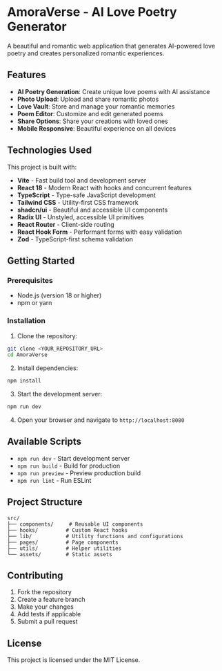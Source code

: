 # AmoraVerse - AI Love Poetry Generator

A beautiful and romantic web application that generates AI-powered love poetry and creates personalized romantic experiences.

## Features

- **AI Poetry Generation**: Create unique love poems with AI assistance
- **Photo Upload**: Upload and share romantic photos
- **Love Vault**: Store and manage your romantic memories
- **Poem Editor**: Customize and edit generated poems
- **Share Options**: Share your creations with loved ones
- **Mobile Responsive**: Beautiful experience on all devices

## Technologies Used

This project is built with:

- **Vite** - Fast build tool and development server
- **React 18** - Modern React with hooks and concurrent features
- **TypeScript** - Type-safe JavaScript development
- **Tailwind CSS** - Utility-first CSS framework
- **shadcn/ui** - Beautiful and accessible UI components
- **Radix UI** - Unstyled, accessible UI primitives
- **React Router** - Client-side routing
- **React Hook Form** - Performant forms with easy validation
- **Zod** - TypeScript-first schema validation

## Getting Started

### Prerequisites

- Node.js (version 18 or higher)
- npm or yarn

### Installation

1. Clone the repository:
```bash
git clone <YOUR_REPOSITORY_URL>
cd AmoraVerse
```

2. Install dependencies:
```bash
npm install
```

3. Start the development server:
```bash
npm run dev
```

4. Open your browser and navigate to `http://localhost:8080`

## Available Scripts

- `npm run dev` - Start development server
- `npm run build` - Build for production
- `npm run preview` - Preview production build
- `npm run lint` - Run ESLint

## Project Structure

```
src/
├── components/     # Reusable UI components
├── hooks/         # Custom React hooks
├── lib/           # Utility functions and configurations
├── pages/         # Page components
├── utils/         # Helper utilities
└── assets/        # Static assets
```

## Contributing

1. Fork the repository
2. Create a feature branch
3. Make your changes
4. Add tests if applicable
5. Submit a pull request

## License

This project is licensed under the MIT License.
